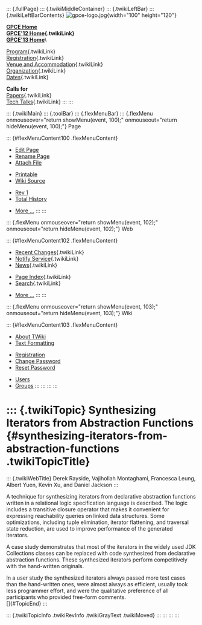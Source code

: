 ::: {.fullPage}
::: {.twikiMiddleContainer}
::: {.twikiLeftBar}
::: {.twikiLeftBarContents}
![gpce-logo.jpg](../pub/GPCE12/WebLeftBar/gpce-logo.jpg){width="100"
height="120"}

**[GPCE Home](http://program-transformation.org/Gpce)**\
**[GPCE\'12 Home](WebHome){.twikiLink}**\
**[GPCE\'13 Home](http://program-transformation.org/GPCE13/WebHome)**\

[Program](ConferenceProgram){.twikiLink}\
[Registration](GpceRegistration){.twikiLink}\
[Venue and Accommodation](VenueAccomodation){.twikiLink}\
[Organization](ConferenceOrganization){.twikiLink}\
[Dates](ImportantDates){.twikiLink}

**Calls for**\
[Papers](CallForPapers){.twikiLink}\
[Tech Talks](CallForTechTalks){.twikiLink}
:::
:::

::: {.twikiMain}
::: {.toolBar}
::: {.flexMenuBar}
::: {.flexMenu onmouseover="return showMenu(event, 100);" onmouseout="return hideMenu(event, 100);"}
Page

::: {#flexMenuContent100 .flexMenuContent}
-   [Edit
    Page](http://www.program-transformation.org/edit/GPCE12/P31Rayside?t=1536828825)
-   [Rename
    Page](http://www.program-transformation.org/rename/GPCE12/P31Rayside)
-   [Attach
    File](http://www.program-transformation.org/attach/GPCE12/P31Rayside)

<!-- -->

-   [Printable](http://www.program-transformation.org/view/GPCE12/P31Rayside?skin=print.pattern)
-   [Wiki
    Source](http://www.program-transformation.org/view/GPCE12/P31Rayside?skin=text&raw=on&contenttype=text/plain)

<!-- -->

-   [Rev
    1](http://www.program-transformation.org/view/GPCE12/P31Rayside?rev=1.1)
-   [Total
    History](http://www.program-transformation.org/rdiff/GPCE12/P31Rayside)

<!-- -->

-   [More
    \...](http://www.program-transformation.org/oops/GPCE12/P31Rayside?template=oopsmore&param1=1.1&param2=1.1)
:::
:::

::: {.flexMenu onmouseover="return showMenu(event, 102);" onmouseout="return hideMenu(event, 102);"}
Web

::: {#flexMenuContent102 .flexMenuContent}
-   [Recent Changes](WebChanges){.twikiLink}
-   [Notify Service](WebNotify){.twikiLink}
-   [News](WebNews){.twikiLink}

<!-- -->

-   [Page Index](WebIndex){.twikiLink}
-   [Search](WebSearch){.twikiLink}

<!-- -->

-   [More
    \...](http://www.program-transformation.org/oops/GPCE12/P31Rayside?template=oopsmore&param1=1.1&param2=1.1)
:::
:::

::: {.flexMenu onmouseover="return showMenu(event, 103);" onmouseout="return hideMenu(event, 103);"}
Wiki

::: {#flexMenuContent103 .flexMenuContent}
-   [About
    TWiki](http://www.program-transformation.org/view/TWiki/WebHome)
-   [Text
    Formatting](http://www.program-transformation.org/view/TWiki/TextFormattingRules)

<!-- -->

-   [Registration](http://www.program-transformation.org/view/TWiki/TWikiRegistration)
-   [Change
    Password](http://www.program-transformation.org/view/TWiki/ChangePassword)
-   [Reset
    Password](http://www.program-transformation.org/view/TWiki/ResetPassword)

<!-- -->

-   [Users](http://www.program-transformation.org/view/Main/TWikiUsers)
-   [Groups](http://www.program-transformation.org/view/Main/TWikiGroups)
:::
:::
:::
:::

::: {.twikiTopic}
Synthesizing Iterators from Abstraction Functions {#synthesizing-iterators-from-abstraction-functions .twikiTopicTitle}
=================================================

::: {.twikiWebTitle}
Derek Rayside, Vajihollah Montaghami, Francesca Leung, Albert Yuen,
Kevin Xu, and Daniel Jackson
:::

A technique for synthesizing iterators from declarative abstraction
functions written in a relational logic specification language is
described. The logic includes a transitive closure operator that makes
it convenient for expressing reachability queries on linked data
structures. Some optimizations, including tuple elimination, iterator
flattening, and traversal state reduction, are used to improve
performance of the generated iterators.

A case study demonstrates that most of the iterators in the widely used
JDK Collections classes can be replaced with code synthesized from
declarative abstraction functions. These synthesized iterators perform
competitively with the hand-written originals.

In a user study the synthesized iterators always passed more test cases
than the hand-written ones, were almost always as efficient, usually
took less programmer effort, and were the qualitative preference of all
participants who provided free-form comments.\
[]{#TopicEnd}
:::

::: {.twikiTopicInfo .twikiRevInfo .twikiGrayText .twikiMoved}
:::
:::
:::
:::
